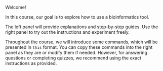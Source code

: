 Welcome!

In this course, our goal is to explore how to use a bioinformatics tool.

The left panel will provide explanations and step-by-step guides. Use the right panel to try out the instructions and experiment freely.

Throughout the course, we will introduce some commands, which will be presented in `this` format. You can copy these commands into the right panel as they are or modify them if needed. However, for answering questions or completing quizzes, we recommend using the exact instructions as provided.
